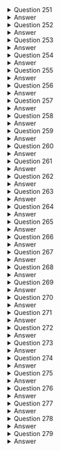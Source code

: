 <details>
  <summary>Question 251</summary>

An Amazon EC2 instance is located in a private subnet in a new VPC. This subnet does not have outbound internet access, but the EC2 instance needs the ability to download monthly security updates from an outside vendor. What should a solutions architect do to meet these requirements?

-   [ ] A. Create an internet gateway, and attach it to the VPC. Configure the private subnet route table to use the internet gateway as the default route.
-   [ ] B. Create a NAT gateway, and place it in a public subnet. Configure the private subnet route table to use the NAT gateway as the default route.
-   [ ] C. Create a NAT instance, and place it in the same subnet where the EC2 instance is located. Configure the private subnet route table to use the NAT instance as the default route.
-   [ ] D. Create an internet gateway, and attach it to the VPC. Create a NAT instance, and place it in the same subnet where the EC2 instance is located. Configure the private subnet route table to use the internet gateway as the default route.
   
</details>

<details>
  <summary>Answer</summary>

-   [ ] B. Create a NAT gateway, and place it in a public subnet. Configure the private subnet route table to use the NAT gateway as the default route.
   
Why these are the correct answers:

B. Create a NAT gateway, and place it in a public subnet. Configure the private subnet route table to use the NAT gateway as the default route.

-   [ ] A NAT gateway in a public subnet allows instances in private subnets to access the internet.
-   [ ] The private subnet's route table directs outbound traffic to the NAT gateway.
-   [ ] This solution enables the EC2 instance to download updates securely.
   
Why are the other answers wrong?

-   [ ] A. An internet gateway allows public subnets to access the internet, but not private subnets.
-   [ ] C. A NAT instance requires more management than a NAT gateway. Placing it in the same subnet is incorrect.
-   [ ] D. Combining an internet gateway and a NAT instance is unnecessary and incorrect.

Therefore, Option B is the correct solution.

</details>
<details>
  <summary>Question 252</summary>

A solutions architect needs to design a system to store client case files. The files are core company assets and are important. The number of files will grow over time. The files must be simultaneously accessible from multiple application servers that run on Amazon EC2 instances. The solution must have built-in redundancy. Which solution meets these requirements?

-   [ ] A. Amazon Elastic File System (Amazon EFS)
-   [ ] B. Amazon Elastic Block Store (Amazon EBS)
-   [ ] C. Amazon S3 Glacier Deep Archive
-   [ ] D. AWS Backup
   
</details>

<details>
  <summary>Answer</summary>

-   [ ] A. Amazon Elastic File System (Amazon EFS)
   
Why these are the correct answers:

A. Amazon Elastic File System (Amazon EFS)

-   [ ] Amazon EFS provides scalable file storage for use with EC2 instances.
-   [ ] It supports concurrent access from multiple EC2 instances.
-   [ ] EFS is designed with built-in redundancy and scalability.
   
Why are the other answers wrong?

-   [ ] B. Amazon EBS is block storage and can only be attached to a single EC2 instance at a time.
-   [ ] C. Amazon S3 Glacier Deep Archive is for long-term archival, not concurrent access.
-   [ ] D. AWS Backup is for backup and recovery, not for providing shared file storage.

Therefore, Option A is the correct solution.

</details>

<details>
  <summary>Question 253</summary>

A solutions architect has created two IAM policies: Policy1 and Policy2. Both policies are attached to an IAM group.

![image](https://github.com/user-attachments/assets/33793b35-856c-4f09-be2a-7c4df3846bb2)

A cloud engineer is added as an IAM user to the IAM group. Which action will the cloud engineer be able to perform?

-   [ ] A. Deleting IAM users
-   [ ] B. Deleting directories
-   [ ] C. Deleting Amazon EC2 instances
-   [ ] D. Deleting logs from Amazon CloudWatch Logs
   
</details>

<details>
  <summary>Answer</summary>

-   [ ] C. Deleting Amazon EC2 instances
   
Why these are the correct answers:

C. Deleting Amazon EC2 instances

-   [ ] Policy 1 allows all EC2 actions.
-   [ ] Policy 2 denies "ds:Delete\*" actions.
-   [ ] Deny statements override allow statements, but the cloud engineer is still allowed to delete EC2 instances.

Why are the other answers wrong?

-   [ ] A. The engineer can't delete IAM users because it's not in Policy 1.
-   [ ] B. "ds:Delete\*" denies deleting directories.
-   [ ] D. "logs:Get\*" and "logs:Describe\*" do not allow deleting logs.

Therefore, Option C is the correct answer.

</details>

<details>
  <summary>Question 254</summary>

A company is reviewing a recent migration of a three-tier application to a VPC. The security team discovers that the principle of least privilege is not being applied to Amazon EC2 security group ingress and egress rules between the application tiers. What should a solutions architect do to correct this issue?

-   [ ] A. Create security group rules using the instance ID as the source or destination.
-   [ ] B. Create security group rules using the security group ID as the source or destination.
-   [ ] C. Create security group rules using the VPC CIDR blocks as the source or destination.
-   [ ] D. Create security group rules using the subnet CIDR blocks as the source or destination.
   
</details>

<details>
  <summary>Answer</summary>

-   [ ] B. Create security group rules using the security group ID as the source or destination.
   
Why these are the correct answers:

B. Create security group rules using the security group ID as the source or destination.

-   [ ] Security groups can reference other security groups, applying least privilege.
-   [ ] This allows traffic only from instances in the specified security group.
   
Why are the other answers wrong?

-   [ ] A. Instance IDs are dynamic and not practical for security group rules.
-   [ ] C. VPC CIDR blocks are too broad and violate least privilege.
-   [ ] D. Subnet CIDR blocks are also too broad for tier-level security.

Therefore, Option B is the correct solution.

</details>
<details>
  <summary>Question 255</summary>

A company has an ecommerce checkout workflow that writes an order to a database and calls a service to process the payment. Users are experiencing timeouts during the checkout process. When users resubmit the checkout form, multiple unique orders are created for the same desired transaction. How should a solutions architect refactor this workflow to prevent the creation of multiple orders?

-   [ ] A. Configure the web application to send an order message to Amazon Kinesis Data Firehose. Set the payment service to retrieve the message from Kinesis Data Firehose and process the order.
-   [ ] B. Create a rule in AWS CloudTrail to invoke an AWS Lambda function based on the logged application path request. Use Lambda to query the database, call the payment service, and pass in the order information.
-   [ ] C. Store the order in the database. Send a message that includes the order number to Amazon Simple Notification Service (Amazon SNS). Set the payment service to poll Amazon SNS, retrieve the message, and process the order.
-   [ ] D. Store the order in the database. Send a message that includes the order number to an Amazon Simple Queue Service (Amazon SQS) FIFO queue. Set the payment service to retrieve the message and process the order. Delete the message from the queue.
   
</details>

<details>
  <summary>Answer</summary>

-   [ ] D. Store the order in the database. Send a message that includes the order number to an Amazon Simple Queue Service (Amazon SQS) FIFO queue. Set the payment service to retrieve the message and process the order. Delete the message from the queue.
   
Why these are the correct answers:

D. Store the order in the database. Send a message that includes the order number to an Amazon Simple Queue Service (Amazon SQS) FIFO queue. Set the payment service to retrieve the message and process the order. Delete the message from the queue.

-   [ ] SQS FIFO queues ensure messages are processed exactly once and in order.
-   [ ] This prevents duplicate order creation by processing each order only once.
   
Why are the other answers wrong?

-   [ ] A. Kinesis Data Firehose is for streaming data to destinations, not for ensuring single processing.
-   [ ] B. CloudTrail is for API call logging, not for workflow management.
-   [ ] C. SNS is for pub/sub, not for ensuring single processing of messages.

Therefore, Option D is the correct solution.

</details>
<details>
  <summary>Question 256</summary>

A solutions architect is implementing a document review application using an Amazon S3 bucket for storage. The solution must prevent accidental deletion of the documents and ensure that all versions of the documents are available. Users must be able to download, modify, and upload documents. Which combination of actions should be taken to meet these requirements? (Choose two.)

-   [ ] A. Enable a read-only bucket ACL.
-   [ ] B. Enable versioning on the bucket.
-   [ ] C. Attach an IAM policy to the bucket.
-   [ ] D. Enable MFA Delete on the bucket.
-   [ ] E. Encrypt the bucket using AWS KMS.
   
</details>

<details>
  <summary>Answer</summary>

-   [ ] B. Enable versioning on the bucket.
-   [ ] D. Enable MFA Delete on the bucket.
   
Why these are the correct answers:

B. Enable versioning on the bucket.

-   [ ] Versioning keeps multiple versions of an object, preventing data loss from overwrites or deletions.
   
D. Enable MFA Delete on the bucket.

-   [ ] MFA Delete requires multi-factor authentication for deletion, preventing accidental deletes.
   
Why are the other answers wrong?

-   [ ] A. Read-only ACL prevents users from modifying and uploading documents.
-   [ ] C. IAM policies control access but do not prevent accidental deletion.
-   [ ] E. Encryption secures data but does not prevent deletion.

Therefore, options B and D are the correct solutions.

</details>
<details>
  <summary>Question 257</summary>

A company is building a solution that will report Amazon EC2 Auto Scaling events across all the applications in an AWS account. The company needs to use a serverless solution to store the EC2 Auto Scaling status data in Amazon S3. The company then will use the data in Amazon S3 to provide near-real-time updates in a dashboard. The solution must not affect the speed of EC2 instance launches. How should the company move the data to Amazon S3 to meet these requirements?

-   [ ] A. Use an Amazon CloudWatch metric stream to send the EC2 Auto Scaling status data to Amazon Kinesis Data Firehose. Store the data in Amazon S3.
-   [ ] B. Launch an Amazon EMR cluster to collect the EC2 Auto Scaling status data and send the data to Amazon Kinesis Data Firehose. Store the data in Amazon S3.
-   [ ] C. Create an Amazon EventBridge rule to invoke an AWS Lambda function on a schedule. Configure the Lambda function to send the EC2 Auto Scaling status data directly to Amazon S3.
-   [ ] D. Use a bootstrap script during the launch of an EC2 instance to install Amazon Kinesis Agent. Configure Kinesis Agent to collect the EC2 Auto Scaling status data and send the data to Amazon Kinesis Data Firehose. Store the data in Amazon S3.
   
</details>

<details>
  <summary>Answer</summary>

-   [ ] A. Use an Amazon CloudWatch metric stream to send the EC2 Auto Scaling status data to Amazon Kinesis Data Firehose. Store the data in Amazon S3.
   
Why these are the correct answers:

A. Use an Amazon CloudWatch metric stream to send the EC2 Auto Scaling status data to Amazon Kinesis Data Firehose. Store the data in Amazon S3.

-   [ ] CloudWatch metric streams send data in near-real-time without affecting EC2 instance launches.
-   [ ] Kinesis Data Firehose efficiently delivers data to S3.
-   [ ] This is a serverless solution.
   
Why are the other answers wrong?

-   [ ] B. Launching an EMR cluster is not serverless and adds overhead.
-   [ ] C. Lambda on a schedule is not real-time.
-   [ ] D. Bootstrap scripts add overhead to EC2 launches.

Therefore, Option A is the correct solution.

</details>
<details>
  <summary>Question 258</summary>

A company has an application that places hundreds of .csv files into an Amazon S3 bucket every hour. The files are 1 GB in size. Each time a file is uploaded, the company needs to convert the file to Apache Parquet format and place the output file into an S3 bucket. Which solution will meet these requirements with the LEAST operational overhead?

-   [ ] A. Create an AWS Lambda function to download the .csv files, convert the files to Parquet format, and place the output files in an S3 bucket. Invoke the Lambda function for each S3 PUT event.
-   [ ] B. Create an Apache Spark job to read the .csv files, convert the files to Parquet format, and place the output files in an S3 bucket. Create an AWS Lambda function for each S3 PUT event to invoke the Spark job.
-   [ ] C. Create an AWS Glue table and an AWS Glue crawler for the S3 bucket where the application places the .csv files. Schedule an AWS Lambda function to periodically use Amazon Athena to query the AWS Glue table, convert the query results into Parquet format, and place the output files into an S3 bucket.
-   [ ] D. Create an AWS Glue extract, transform, and load (ETL) job to convert the .csv files to Parquet format and place the output files into an S3 bucket. Create an AWS Lambda function for each S3 PUT event to invoke the ETL job.
   
</details>

<details>
  <summary>Answer</summary>

-   [ ] D. Create an AWS Glue extract, transform, and load (ETL) job to convert the .csv files to Parquet format and place the output files into an S3 bucket. Create an AWS Lambda function for each S3 PUT event to invoke the ETL job.
   
Why these are the correct answers:

D. Create an AWS Glue extract, transform, and load (ETL) job to convert the .csv files to Parquet format and place the output files into an S3 bucket. Create an AWS Lambda function for each S3 PUT event to invoke the ETL job.

-   [ ] AWS Glue ETL jobs are designed for data transformation.
-   [ ] Lambda functions can trigger the ETL job on S3 PUT events.
-   [ ] This solution is efficient and managed.
   
Why are the other answers wrong?

-   [ ] A. Lambda functions may have limitations with large files and complex transformations.
-   [ ] B. Spark jobs require more setup and management.
-   [ ] C. Athena is for querying, not efficient for ETL.

Therefore, Option D is the correct solution.

</details>
<details>
  <summary>Question 259</summary>

A company is implementing new data retention policies for all databases that run on Amazon RDS DB instances. The company must retain daily backups for a minimum period of 2 years. The backups must be consistent and restorable. Which solution should a solutions architect recommend to meet these requirements?

-   [ ] A. Create a backup vault in AWS Backup to retain RDS backups. Create a new backup plan with a daily schedule and an expiration period of 2 years after creation. Assign the RDS DB instances to the backup plan.
-   [ ] B. Configure a backup window for the RDS DB instances for daily snapshots. Assign a snapshot retention policy of 2 years to each RDS DB instance. Use Amazon Data Lifecycle Manager (Amazon DLM) to schedule snapshot deletions.
-   [ ] C. Configure database transaction logs to be automatically backed up to Amazon CloudWatch Logs with an expiration period of 2 years.
-   [ ] D. Configure an AWS Database Migration Service (AWS DMS) replication task. Deploy a replication instance, and configure a change data capture (CDC) task to stream database changes to Amazon S3 as the target. Configure S3 Lifecycle policies to delete the snapshots after 2 years.
   
</details>

<details>
  <summary>Answer</summary>

-   [ ] A. Create a backup vault in AWS Backup to retain RDS backups. Create a new backup plan with a daily schedule and an expiration period of 2 years after creation. Assign the RDS DB instances to the backup plan.
   
Why these are the correct answers:

A. Create a backup vault in AWS Backup to retain RDS backups. Create a new backup plan with a daily schedule and an expiration period of 2 years after creation. Assign the RDS DB instances to the backup plan.

-   [ ] AWS Backup centrally manages backups.
-   [ ] Backup plans automate backup schedules and retention.
-   [ ] This solution meets the requirements for consistent and restorable backups.
   
Why are the other answers wrong?

-   [ ] B. RDS snapshots are point-in-time and not as flexible as AWS Backup. DLM is for EBS volumes, not RDS.
-   [ ] C. CloudWatch Logs are for log data, not database backups.
-   [ ] D. DMS is for database migration, not backups.

Therefore, Option A is the correct solution.

</details>
<details>
  <summary>Question 260</summary>

A company's compliance team needs to move its file shares to AWS. The shares run on a Windows Server SMB file share. A self-managed on-premises Active Directory controls access to the files and folders. The company wants to use Amazon FSx for Windows File Server as part of the solution. The company must ensure that the on-premises Active Directory groups restrict access to the FSx for Windows File Server SMB compliance shares, folders, and files after the move to AWS. The company has created an FSx for Windows File Server file system. Which solution will meet these requirements?

-   [ ] A. Create an Active Directory Connector to connect to the Active Directory. Map the Active Directory groups to IAM groups to restrict access.
-   [ ] B. Assign a tag with a Restrict tag key and a Compliance tag value. Map the Active Directory groups to IAM groups to restrict access.
-   [ ] C. Create an IAM service-linked role that is linked directly to FSx for Windows File Server to restrict access.
-   [ ] D. Join the file system to the Active Directory to restrict access.
   
</details>

<details>
  <summary>Answer</summary>

-   [ ] D. Join the file system to the Active Directory to restrict access.
   
Why these are the correct answers:

D. Join the file system to the Active Directory to restrict access.

-   [ ] Joining the file system to the Active Directory preserves existing permissions.
-   [ ] This allows on-premises Active Directory groups to control access.
   
Why are the other answers wrong?

-   [ ] A. AD Connector connects to AD but doesn't directly enforce permissions. Mapping to IAM groups is incorrect.
-   [ ] B. Tags are for metadata, not access control. Mapping to IAM groups is incorrect.
-   [ ] C. IAM service-linked roles are for AWS services to access other AWS services, not for Active Directory permissions.

Therefore, Option D is the correct solution.

</details>

<details>
  <summary>Question 261</summary>

A company recently announced the deployment of its retail website to a global audience. The website runs on multiple Amazon EC2 instances behind an Elastic Load Balancer. The instances run in an Auto Scaling group across multiple Availability Zones. The company wants to provide its customers with different versions of content based on the devices that the customers use to access the website. Which combination of actions should a solutions architect take to meet these requirements? (Choose two.)

-   [ ] A. Configure Amazon CloudFront to cache multiple versions of the content.
-   [ ] B. Configure a host header in a Network Load Balancer to forward traffic to different instances.
-   [ ] C. Configure a Lambda@Edge function to send specific objects to users based on the User-Agent header.
-   [ ] D. Configure AWS Global Accelerator. Forward requests to a Network Load Balancer (NLB). Configure the NLB to set up host-based routing to different EC2 instances.
-   [ ] E. Configure AWS Global Accelerator. Forward requests to a Network Load Balancer (NLB). Configure the NLB to set up path-based routing to different EC2 instances.
   
</details>

<details>
  <summary>Answer</summary>

-   [ ] A. Configure Amazon CloudFront to cache multiple versions of the content.
-   [ ] C. Configure a Lambda@Edge function to send specific objects to users based on the User-Agent header.
   
Why these are the correct answers:

A. Configure Amazon CloudFront to cache multiple versions of the content.

-   [ ] CloudFront can cache different versions of content.
   
C. Configure a Lambda@Edge function to send specific objects to users based on the User-Agent header.

-   [ ] Lambda@Edge allows customization of content delivery based on headers like User-Agent.
   
Why are the other answers wrong?

-   [ ] B. Network Load Balancers do not support host headers.
-   [ ] D. Global Accelerator is for performance, not content versioning. NLBs don't support host-based routing.
-   [ ] E. Global Accelerator is for performance, not content versioning. NLBs don't support path-based routing.

Therefore, options A and C are correct.

</details>
<details>
  <summary>Question 262</summary>

A company plans to use Amazon ElastiCache for its multi-tier web application. A solutions architect creates a Cache VPC for the ElastiCache cluster and an App VPC for the application's Amazon EC2 instances. Both VPCs are in the us-east-1 Region.

The solutions architect must implement a solution to provide the application's EC2 instances with access to the ElastiCache cluster. Which solution will meet these requirements MOST cost-effectively?

-   [ ] A. Create a peering connection between the VPCs. Add a route table entry for the peering connection in both VPCs. Configure an inbound rule for the ElastiCache cluster's security group to allow inbound connection from the application's security group.
-   [ ] B. Create a Transit VPC. Update the VPC route tables in the Cache VPC and the App VPC to route traffic through the Transit VPC. Configure an inbound rule for the ElastiCache cluster's security group to allow inbound connection from the application's security group.
-   [ ] C. Create a peering connection between the VPCs. Add a route table entry for the peering connection in both VPCs. Configure an inbound rule for the peering connection's security group to allow inbound connection from the application's security group.
-   [ ] D. Create a Transit VPC. Update the VPC route tables in the Cache VPC and the App VPC to route traffic through the Transit VPC. Configure an inbound rule for the Transit VPC's security group to allow inbound connection from the application's security group.
   
</details>

<details>
  <summary>Answer</summary>

-   [ ] A. Create a peering connection between the VPCs. Add a route table entry for the peering connection in both VPCs. Configure an inbound rule for the ElastiCache cluster's security group to allow inbound connection from the application's security group.
   
Why these are the correct answers:

A. Create a peering connection between the VPCs. Add a route table entry for the peering connection in both VPCs. Configure an inbound rule for the ElastiCache cluster's security group to allow inbound connection from the application's security group.

-   [ ] VPC peering is the simplest and most cost-effective way to connect two VPCs.
-   [ ] Route table entries enable traffic flow.
-   [ ] Security groups control access to ElastiCache.
   
Why are the other answers wrong?

-   [ ] B. Transit VPC is more complex and expensive for only two VPCs.
-   [ ] C. Security groups of ElastiCache, not peering, control access to ElastiCache.
-   [ ] D. Transit VPC is more complex and expensive than peering.

Therefore, Option A is the correct solution.

</details>
<details>
  <summary>Question 263</summary>

A company is building an application that consists of several microservices. The company has decided to use container technologies to deploy its software on AWS. The company needs a solution that minimizes the amount of ongoing effort for maintenance and scaling. The company cannot manage additional infrastructure. Which combination of actions should a solutions architect take to meet these requirements? (Choose two.)

-   [ ] A. Deploy an Amazon Elastic Container Service (Amazon ECS) cluster.
-   [ ] B. Deploy the Kubernetes control plane on Amazon EC2 instances that span multiple Availability Zones.
-   [ ] C. Deploy an Amazon Elastic Container Service (Amazon ECS) service with an Amazon EC2 launch type. Specify a desired task number level of greater than or equal to 2.
-   [ ] D. Deploy an Amazon Elastic Container Service (Amazon ECS) service with a Fargate launch type. Specify a desired task number level of greater than or equal to 2.
-   [ ] E. Deploy Kubernetes worker nodes on Amazon EC2 instances that span multiple Availability Zones. Create a deployment that specifies two or more replicas for each microservice.
   
</details>

<details>
  <summary>Answer</summary>

-   [ ] A. Deploy an Amazon Elastic Container Service (Amazon ECS) cluster.
-   [ ] D. Deploy an Amazon Elastic Container Service (Amazon ECS) service with a Fargate launch type. Specify a desired task number level of greater than or equal to 2.
   
Why these are the correct answers:

A. Deploy an Amazon Elastic Container Service (Amazon ECS) cluster.

-   [ ] ECS is a managed container orchestration service.
   
D. Deploy an Amazon Elastic Container Service (Amazon ECS) service with a Fargate launch type. Specify a desired task number level of greater than or equal to 2.

-   [ ] Fargate removes the need to manage underlying infrastructure.
-   [ ] Specifying at least two tasks ensures high availability.
   
Why are the other answers wrong?

-   [ ] B. Managing the Kubernetes control plane adds operational overhead.
-   [ ] C. EC2 launch type requires managing EC2 instances.
-   [ ] E. Managing Kubernetes worker nodes adds operational overhead.

Therefore, options A and D are correct.

</details>
<details>
  <summary>Question 264</summary>

A company has a web application hosted over 10 Amazon EC2 instances with traffic directed by Amazon Route 53. The company occasionally experiences a timeout error when attempting to browse the application. The networking team finds that some DNS queries return IP addresses of unhealthy instances, resulting in the timeout error. What should a solutions architect implement to overcome these timeout errors?

-   [ ] A. Create a Route 53 simple routing policy record for each EC2 instance. Associate a health check with each record.
-   [ ] B. Create a Route 53 failover routing policy record for each EC2 instance. Associate a health check with each record.
-   [ ] C. Create an Amazon CloudFront distribution with EC2 instances as its origin. Associate a health check with the EC2 instances.
-   [ ] D. Create an Application Load Balancer (ALB) with a health check in front of the EC2 instances. Route to the ALB from Route 53.
   
</details>

<details>
  <summary>Answer</summary>

-   [ ] D. Create an Application Load Balancer (ALB) with a health check in front of the EC2 instances. Route to the ALB from Route 53.
   
Why these are the correct answers:

D. Create an Application Load Balancer (ALB) with a health check in front of the EC2 instances. Route to the ALB from Route 53.

-   [ ] ALB health checks ensure traffic is routed only to healthy instances.
-   [ ] Route 53 directs traffic to the ALB.
   
Why are the other answers wrong?

-   [ ] A. Simple routing does not provide health checks.
-   [ ] B. Failover routing is for disaster recovery, not load balancing.
-   [ ] C. CloudFront is for caching, not load balancing with health checks.

Therefore, Option D is the correct solution.

</details>
<details>
  <summary>Question 265</summary>

A solutions architect needs to design a highly available application consisting of web, application, and database tiers. HTTPS content delivery should be as close to the edge as possible, with the least delivery time. Which solution meets these requirements and is MOST secure?

-   [ ] A. Configure a public Application Load Balancer (ALB) with multiple redundant Amazon EC2 instances in public subnets. Configure Amazon CloudFront to deliver HTTPS content using the public ALB as the origin.
-   [ ] B. Configure a public Application Load Balancer with multiple redundant Amazon EC2 instances in private subnets. Configure Amazon CloudFront to deliver HTTPS content using the EC2 instances as the origin.
-   [ ] C. Configure a public Application Load Balancer (ALB) with multiple redundant Amazon EC2 instances in private subnets. Configure Amazon CloudFront to deliver HTTPS content using the public ALB as the origin.
-   [ ] D. Configure a public Application Load Balancer with multiple redundant Amazon EC2 instances in public subnets. Configure Amazon CloudFront to deliver HTTPS content using the EC2 instances as the origin.
   
</details>

<details>
  <summary>Answer</summary>

-   [ ] C. Configure a public Application Load Balancer (ALB) with multiple redundant Amazon EC2 instances in private subnets. Configure Amazon CloudFront to deliver HTTPS content using the public ALB as the origin.
   
Why these are the correct answers:

C. Configure a public Application Load Balancer (ALB) with multiple redundant Amazon EC2 instances in private subnets. Configure Amazon CloudFront to deliver HTTPS content using the public ALB as the origin.

-   [ ] CloudFront delivers content close to users (edge locations).
-   [ ] ALB distributes traffic to EC2 instances.
-   [ ] Private subnets secure EC2 instances.
   
Why are the other answers wrong?

-   [ ] A. EC2 instances in public subnets are less secure.
-   [ ] B. CloudFront needs a public endpoint like an ALB, not EC2 instances directly. EC2 instances in private subnets can't be directly accessed from the internet.
-   [ ] D. EC2 instances in public subnets are less secure, and CloudFront needs a public endpoint.

Therefore, Option C is the correct solution.

</details>
<details>
  <summary>Question 266</summary>

A company has a popular gaming platform running on AWS. The application is sensitive to latency because latency can impact the user experience and introduce unfair advantages to some players. The application is deployed in every AWS Region. It runs on Amazon EC2 instances that are part of Auto Scaling groups configured behind Application Load Balancers (ALBs). A solutions architect needs to implement a mechanism to monitor the health of the application and redirect traffic to healthy endpoints. Which solution meets these requirements?

-   [ ] A. Configure an accelerator in AWS Global Accelerator. Add a listener for the port that the application listens on, and attach it to a Regional endpoint in each Region. Add the ALB as the endpoint.
-   [ ] B. Create an Amazon CloudFront distribution and specify the ALB as the origin server. Configure the cache behavior to use origin cache headers. Use AWS Lambda functions to optimize the traffic.
-   [ ] C. Create an Amazon CloudFront distribution and specify Amazon S3 as the origin server. Configure the cache behavior to use origin cache headers. Use AWS Lambda functions to optimize the traffic.
-   [ ] D. Configure an Amazon DynamoDB database to serve as the data store for the application. Create a DynamoDB Accelerator (DAX) cluster to act as the in-memory cache for DynamoDB hosting the application data.
   
</details>

<details>
  <summary>Answer</summary>

-   [ ] A. Configure an accelerator in AWS Global Accelerator. Add a listener for the port that the application listens on, and attach it to a Regional endpoint in each Region. Add the ALB as the endpoint.
   
Why these are the correct answers:

A. Configure an accelerator in AWS Global Accelerator. Add a listener for the port that the application listens on, and attach it to a Regional endpoint in each Region. Add the ALB as the endpoint.

-   [ ] Global Accelerator improves performance by routing traffic to the nearest healthy endpoint.
-   [ ] It monitors application health and redirects traffic away from unhealthy endpoints.
   
Why are the other answers wrong?

-   [ ] B. CloudFront is for caching content, not for real-time traffic routing based on health.
-   [ ] C. CloudFront with S3 is for static content, not dynamic application traffic.
-   [ ] D. DynamoDB and DAX are for database performance, not application health and traffic routing.

Therefore, Option A is the correct solution.

</details>
<details>
  <summary>Question 267</summary>

A company has one million users that use its mobile app. The company must analyze the data usage in near-real time. The company also must encrypt the data in near-real time and must store the data in a centralized location in Apache Parquet format for further processing. Which solution will meet these requirements with the LEAST operational overhead?

-   [ ] A. Create an Amazon Kinesis data stream to store the data in Amazon S3. Create an Amazon Kinesis Data Analytics application to analyze the data. Invoke an AWS Lambda function to send the data to the Kinesis Data Analytics application.
-   [ ] B. Create an Amazon Kinesis data stream to store the data in Amazon S3. Create an Amazon EMR cluster to analyze the data. Invoke an AWS Lambda function to send the data to the EMR cluster.
-   [ ] C. Create an Amazon Kinesis Data Firehose delivery stream to store the data in Amazon S3. Create an Amazon EMR cluster to analyze the data.
-   [ ] D. Create an Amazon Kinesis Data Firehose delivery stream to store the data in Amazon S3. Create an Amazon Kinesis Data Analytics application to analyze the data.
   
</details>

<details>
  <summary>Answer</summary>

-   [ ] D. Create an Amazon Kinesis Data Firehose delivery stream to store the data in Amazon S3. Create an Amazon Kinesis Data Analytics application to analyze the data.
   
Why these are the correct answers:

D. Create an Amazon Kinesis Data Firehose delivery stream to store the data in Amazon S3. Create an Amazon Kinesis Data Analytics application to analyze the data.

-   [ ] Kinesis Data Firehose can deliver data to S3 and convert it to Parquet.
-   [ ] Kinesis Data Analytics can analyze data in near-real time.
-   [ ] This is a managed solution with minimal overhead.
   
Why are the other answers wrong?

-   [ ] A. Kinesis Data Streams and Lambda add complexity.
-   [ ] B. EMR clusters add operational overhead.
-   [ ] C. EMR clusters add operational overhead.

Therefore, Option D is the correct solution.

</details>
<details>
  <summary>Question 268</summary>

A gaming company has a web application that displays scores. The application runs on Amazon EC2 instances behind an Application Load Balancer. The application stores data in an Amazon RDS for MySQL database. Users are starting to experience long delays and interruptions that are caused by database read performance. The company wants to improve the user experience while minimizing changes to the application's architecture. What should a solutions architect do to meet these requirements?

-   [ ] A. Use Amazon ElastiCache in front of the database.
-   [ ] B. Use RDS Proxy between the application and the database.
-   [ ] C. Migrate the application from EC2 instances to AWS Lambda.
-   [ ] D. Migrate the database from Amazon RDS for MySQL to Amazon DynamoDB.
   
</details>

<details>
  <summary>Answer</summary>

-   [ ] A. Use Amazon ElastiCache in front of the database.
   
Why these are the correct answers:

A. Use Amazon ElastiCache in front of the database.

-   [ ] ElastiCache can cache frequently read data, reducing database load.
-   [ ] This improves read performance with minimal changes to the application.
   
Why are the other answers wrong?

-   [ ] B. RDS Proxy is for connection management, not caching.
-   [ ] C. Migrating to Lambda requires significant application changes.
-   [ ] D. Migrating to DynamoDB requires significant application changes.

Therefore, Option A is the correct solution.

</details>
<details>
  <summary>Question 269</summary>

An ecommerce company has noticed performance degradation of its Amazon RDS based web application. The performance degradation is attributed to an increase in the number of read-only SQL queries triggered by business analysts. A solutions architect needs to solve the problem with minimal changes to the existing web application. What should the solutions architect recommend?

-   [ ] A. Export the data to Amazon DynamoDB and have the business analysts run their queries.
-   [ ] B. Load the data into Amazon ElastiCache and have the business analysts run their queries.
-   [ ] C. Create a read replica of the primary database and have the business analysts run their queries.
-   [ ] D. Copy the data into an Amazon Redshift cluster and have the business analysts run their queries.
   
</details>

<details>
  <summary>Answer</summary>

-   [ ] C. Create a read replica of the primary database and have the business analysts run their queries.
   
Why these are the correct answers:

C. Create a read replica of the primary database and have the business analysts run their queries.

-   [ ] Read replicas offload read queries from the primary database.
-   [ ] This improves performance with minimal application changes.
   
Why are the other answers wrong?

-   [ ] A. DynamoDB is not suitable for complex SQL queries.
-   [ ] B. ElastiCache is for caching, not for running analytical queries.
-   [ ] D. Redshift is for data warehousing and is overkill for simple read queries.

Therefore, Option C is the correct solution.

</details>
<details>
  <summary>Question 270</summary>

A company is using a centralized AWS account to store log data in various Amazon S3 buckets. A solutions architect needs to ensure that the data is encrypted at rest before the data is uploaded to the S3 buckets. The data also must be encrypted in transit. Which solution meets these requirements?

-   [ ] A. Use client-side encryption to encrypt the data that is being uploaded to the S3 buckets.
-   [ ] B. Use server-side encryption to encrypt the data that is being uploaded to the S3 buckets.
-   [ ] C. Create bucket policies that require the use of server-side encryption with S3 managed encryption keys (SSE-S3) for S3 uploads.
-   [ ] D. Enable the security option to encrypt the S3 buckets through the use of a default AWS Key Management Service (AWS KMS) key.
   
</details>

<details>
  <summary>Answer</summary>

-   [ ] A. Use client-side encryption to encrypt the data that is being uploaded to the S3 buckets.
   
Why these are the correct answers:

A. Use client-side encryption to encrypt the data that is being uploaded to the S3 buckets.

-   [ ] Client-side encryption ensures data is encrypted before transit and at rest.
   
Why are the other answers wrong?

-   [ ] B. Server-side encryption encrypts data at rest but not before transit.
-   [ ] C. Bucket policies enforce encryption but don't encrypt data before transit.
-   [ ] D. This option does not exist.

Therefore, Option A is the correct solution.

</details>

<details>
  <summary>Question 271</summary>

A solutions architect observes that a nightly batch processing job is automatically scaled up for 1 hour before the desired Amazon EC2 capacity is reached. The peak capacity is the 'same every night and the batch jobs always start at 1 AM. The solutions architect needs to find a cost-effective solution that will allow for the desired EC2 capacity to be reached quickly and allow the Auto Scaling group to scale down after the batch jobs are complete. What should the solutions architect do to meet these requirements?

- [ ] A. Increase the minimum capacity for the Auto Scaling group.
- [ ] B. Increase the maximum capacity for the Auto Scaling group.
- [ ] C. Configure scheduled scaling to scale up to the desired compute level.
- [ ] D. Change the scaling policy to add more EC2 instances during each scaling operation.

</details>

<details>
  <summary>Answer</summary>

- [ ] C. Configure scheduled scaling to scale up to the desired compute level.

Why these are the correct answers:

C. Configure scheduled scaling to scale up to the desired compute level.

Why are the other answers wrong?

- [ ] A. Increasing the minimum capacity would ensure that the desired number of instances are always running, not just during the batch job. This is not cost-effective.
- [ ] B. Increasing the maximum capacity would not solve the problem of the delay in scaling up. It only sets a ceiling on how many instances can run.
- [ ] D. Changing the scaling policy might help scale faster, but since the scaling is predictable, it is not the most cost-effective solution.
</details>
<details>
  <summary>Question 272</summary>

A company serves a dynamic website from a fleet of Amazon EC2 instances behind an Application Load Balancer (ALB). The website needs to support multiple languages to serve customers around the world. The website's architecture is running in the us-west-1 Region and is exhibiting high request latency for users that are located in other parts of the world. The website needs to serve requests quickly and efficiently regardless of a user's location. However, the company does not want to recreate the existing architecture across multiple Regions. What should a solutions architect do to meet these requirements?

- [ ] A. Replace the existing architecture with a website that is served from an Amazon S3 bucket. Configure an Amazon CloudFront distribution with the S3 bucket as the origin. Set the cache behavior settings to cache based on the Accept-Language request header.
- [ ] B. Configure an Amazon CloudFront distribution with the ALB as the origin. Set the cache behavior settings to cache based on the Accept-Language request header.
- [ ] C. Create an Amazon API Gateway API that is integrated with the ALB. Configure the API to use the HTTP integration type. Set up an API Gateway stage to enable the API cache based on the Accept-Language request header.
- [ ] D. Launch an EC2 instance in each additional Region and configure NGINX to act as a cache server for that Region. Put all the EC2 instances and the ALB behind an Amazon Route 53 record set with a geolocation routing policy.

</details>

<details>
  <summary>Answer</summary>

- [ ] B. Configure an Amazon CloudFront distribution with the ALB as the origin. Set the cache behavior settings to cache based on the Accept-Language request header.

Why these are the correct answers:

B. Configure an Amazon CloudFront distribution with the ALB as the origin. Set the cache behavior settings to cache based on the Accept-Language request header.

Why are the other answers wrong?

- [ ] A. Replacing the architecture with S3 would only work for static content, not a dynamic website.
- [ ] C. API Gateway is not designed for caching web content like CloudFront.
- [ ] D. Launching EC2 instances in each region is complex and expensive compared to using CloudFront.
</details>
<details>
  <summary>Question 273</summary>

A rapidly growing ecommerce company is running its workloads in a single AWS Region. A solutions architect must create a disaster recovery (DR) strategy that includes a different AWS Region. The company wants its database to be up to date in the DR Region with the least possible latency. The remaining infrastructure in the DR Region needs to run at reduced capacity and must be able to scale up if necessary. Which solution will meet these requirements with the LOWEST recovery time objective (RTO)?

- [ ] A. Use an Amazon Aurora global database with a pilot light deployment.
- [ ] B. Use an Amazon Aurora global database with a warm standby deployment.
- [ ] C. Use an Amazon RDS Multi-AZ DB instance with a pilot light deployment.
- [ ] D. Use an Amazon RDS Multi-AZ DB instance with a warm standby deployment.

</details>

<details>
  <summary>Answer</summary>

- [ ] B. Use an Amazon Aurora global database with a warm standby deployment.

Why these are the correct answers:

B. Use an Amazon Aurora global database with a warm standby deployment.

Why are the other answers wrong?

- [ ] A. Pilot light has a higher RTO because you need to scale up resources in the DR region.
- [ ] C. RDS Multi-AZ is within a single region, not for cross-region DR.
- [ ] D. RDS Multi-AZ is for high availability within a region, not DR across regions.
</details>
<details>
  <summary>Question 274</summary>

A company runs an application on Amazon EC2 instances. The company needs to implement a disaster recovery (DR) solution for the application. The DR solution needs to have a recovery time objective (RTO) of less than 4 hours. The DR solution also needs to use the fewest possible AWS resources during normal operations. Which solution will meet these requirements in the MOST operationally efficient way?

- [ ] A. Create Amazon Machine Images (AMIs) to back up the EC2 instances. Copy the AMIs to a secondary AWS Region. Automate infrastructure deployment in the secondary Region by using AWS Lambda and custom scripts.
- [ ] B. Create Amazon Machine Images (AMIs) to back up the EC2 instances. Copy the AMIs to a secondary AWS Region. Automate infrastructure deployment in the secondary Region by using AWS CloudFormation.
- [ ] C. Launch EC2 instances in a secondary AWS Region. Keep the EC2 instances in the secondary Region active at all times.
- [ ] D. Launch EC2 instances in a secondary Availability Zone. Keep the EC2 instances in the secondary Availability Zone active at all times.

</details>

<details>
  <summary>Answer</summary>

- [ ] B. Create Amazon Machine Images (AMIs) to back up the EC2 instances. Copy the AMIs to a secondary AWS Region. Automate infrastructure deployment in the secondary Region by using AWS CloudFormation.

Why these are the correct answers:

B. Create Amazon Machine Images (AMIs) to back up the EC2 instances. Copy the AMIs to a secondary AWS Region. Automate infrastructure deployment in the secondary Region by using AWS CloudFormation.

Why are the other answers wrong?

- [ ] A. Using Lambda and custom scripts adds operational overhead compared to CloudFormation.
- [ ] C. Keeping EC2 instances active in the DR region at all times is costly.
- [ ] D. Using a secondary Availability Zone is for high availability, not cross-region DR.
</details>
<details>
  <summary>Question 275</summary>

A company runs an internal browser-based application. The application runs on Amazon EC2 instances behind an Application Load Balancer. The instances run in an Amazon EC2 Auto Scaling group across multiple Availability Zones. The Auto Scaling group scales up to 20 instances during work hours, but scales down to 2 instances overnight. Staff are complaining that the application is very slow when the day begins, although it runs well by mid-morning. How should the scaling be changed to address the staff complaints and keep costs to a minimum?

- [ ] A. Implement a scheduled action that sets the desired capacity to 20 shortly before the office opens.
- [ ] B. Implement a step scaling action triggered at a lower CPU threshold, and decrease the cooldown period.
- [ ] C. Implement a target tracking action triggered at a lower CPU threshold, and decrease the cooldown period.
- [ ] D. Implement a scheduled action that sets the minimum and maximum capacity to 20 shortly before the office opens.

</details>

<details>
  <summary>Answer</summary>

- [ ] C. Implement a target tracking action triggered at a lower CPU threshold, and decrease the cooldown period.

Why these are the correct answers:

C. Implement a target tracking action triggered at a lower CPU threshold, and decrease the cooldown period.

Why are the other answers wrong?

- [ ] A. Scheduled actions don't respond to actual demand, just time.
- [ ] B. Step scaling is less smooth than target tracking.
- [ ] D. Setting min/max to 20 is costly; target tracking adjusts based on load.
</details>
<details>
  <summary>Question 276</summary>

A company has a multi-tier application deployed on several Amazon EC2 instances in an Auto Scaling group. An Amazon RDS for Oracle instance is the application' s data layer that uses Oracle-specific PL/SQL functions. Traffic to the application has been steadily increasing. This is causing the EC2 instances to become overloaded and the RDS instance to run out of storage. The Auto Scaling group does not have any scaling metrics and defines the minimum healthy instance count only. The company predicts that traffic will continue to increase at a steady but unpredictable rate before leveling off. What should a solutions architect do to ensure the system can automatically scale for the increased traffic? (Choose two.)

- [ ] A. Configure storage Auto Scaling on the RDS for Oracle instance.
- [ ] B. Migrate the database to Amazon Aurora to use Auto Scaling storage.
- [ ] C. Configure an alarm on the RDS for Oracle instance for low free storage space.
- [ ] D. Configure the Auto Scaling group to use the average CPU as the scaling metric.
- [ ] E. Configure the Auto Scaling group to use the average free memory as the scaling metric.

</details>

<details>
  <summary>Answer</summary>

- [ ] A. Configure storage Auto Scaling on the RDS for Oracle instance.
- [ ] D. Configure the Auto Scaling group to use the average CPU as the scaling metric.

Why these are the correct answers:

A. Configure storage Auto Scaling on the RDS for Oracle instance.
D. Configure the Auto Scaling group to use the average CPU as the scaling metric.

Why are the other answers wrong?

- [ ] B. Migrating to Aurora is a big change, not just scaling.
- [ ] C. An alarm notifies, but Auto Scaling acts automatically.
- [ ] E. CPU is a better metric for web servers than memory.
</details>
<details>
  <summary>Question 277</summary>

A company provides an online service for posting video content and transcoding it for use by any mobile platform. The application architecture uses Amazon Elastic File System (Amazon EFS) Standard to collect and store the videos so that multiple Amazon EC2 Linux instances can access the video content for processing. As the popularity of the service has grown over time, the storage costs have become too expensive. Which storage solution is MOST cost-effective?

- [ ] A. Use AWS Storage Gateway for files to store and process the video content.
- [ ] B. Use AWS Storage Gateway for volumes to store and process the video content.
- [ ] C. Use Amazon EFS for storing the video content. Once processing is complete, transfer the files to Amazon Elastic Block Store (Amazon EBS).
- [ ] D. Use Amazon S3 for storing the video content. Move the files temporarily over to an Amazon Elastic Block Store (Amazon EBS) volume attached to the server for processing.

</details>

<details>
  <summary>Answer</summary>

- [ ] D. Use Amazon S3 for storing the video content. Move the files temporarily over to an Amazon Elastic Block Store (Amazon EBS) volume attached to the server for processing.

Why these are the correct answers:

D. Use Amazon S3 for storing the video content. Move the files temporarily over to an Amazon Elastic Block Store (Amazon EBS) volume attached to the server for processing.

Why are the other answers wrong?

- [ ] A. Storage Gateway is for on-premises integration, not cost-effective here.
- [ ] B. Storage Gateway volumes are block storage, not file storage.
- [ ] C. EFS is expensive for large video storage. EBS is not suitable for sharing files between EC2 instances.
</details>
<details>
  <summary>Question 278</summary>

A company wants to create an application to store employee data in a hierarchical structured relationship. The company needs a minimum-latency response to high-traffic queries for the employee data and must protect any sensitive data. The company also needs to receive monthly email messages if any financial information is present in the employee data. Which combination of steps should a solutions architect take to meet these requirements? (Choose two.)

- [ ] A. Use Amazon Redshift to store the employee data in hierarchies. Unload the data to Amazon S3 every month.
- [ ] B. Use Amazon DynamoDB to store the employee data in hierarchies. Export the data to Amazon S3 every month.
- [ ] C. Configure Amazon Macie for the AWS account. Integrate Macie with Amazon EventBridge to send monthly events to AWS Lambda.
- [ ] D. Use Amazon Athena to analyze the employee data in Amazon S3. Integrate Athena with Amazon QuickSight to publish analysis dashboards and share the dashboards with users.
- [ ] E. Configure Amazon Macie for the AWS account. Integrate Macie with Amazon EventBridge to send monthly notifications through an Amazon Simple Notification Service (Amazon SNS) subscription.

</details>

<details>
  <summary>Answer</summary>

- [ ] B. Use Amazon DynamoDB to store the employee data in hierarchies. Export the data to Amazon S3 every month.
- [ ] E. Configure Amazon Macie for the AWS account. Integrate Macie with Amazon EventBridge to send monthly notifications through an Amazon Simple Notification Service (Amazon SNS) subscription.

Why these are the correct answers:

B. Use Amazon DynamoDB to store the employee data in hierarchies. Export the data to Amazon S3 every month.
E. Configure Amazon Macie for the AWS account. Integrate Macie with Amazon EventBridge to send monthly notifications through an Amazon Simple Notification Service (Amazon SNS) subscription.

Why are the other answers wrong?

- [ ] A. Redshift is for analytics, not low-latency queries.
- [ ] C. Lambda is not needed to send email notifications.
- [ ] D. Athena/QuickSight is for analysis, not storing data.
</details>
<details>
  <summary>Question 279</summary>

A company has an application that is backed by an Amazon DynamoDB table. The company's compliance requirements specify that database backups must be taken every month, must be available for 6 months, and must be retained for 7 years. Which solution will meet these requirements?

- [ ] A. Create an AWS Backup plan to back up the DynamoDB table on the first day of each month. Specify a lifecycle policy that transitions the backup to cold storage after 6 months. Set the retention period for each backup to 7 years.
- [ ] B. Create a DynamoDB on-demand backup of the DynamoDB table on the first day of each month. Transition the backup to Amazon S3 Glacier Flexible Retrieval after 6 months. Create an S3 Lifecycle policy to delete backups that are older than 7 years.
- [ ] C. Use the AWS SDK to develop a script that creates an on-demand backup of the DynamoDB table. Set up an Amazon EventBridge rule that runs the script on the first day of each month. Create a second script that will run on the second day of each month to transition DynamoDB backups that are older than 6 months to cold storage and to delete backups that are older than 7 years.
- [ ] D. Use the AWS CLI to create an on-demand backup of the DynamoDB table. Set up an Amazon EventBridge rule that runs the command on the first day of each month with a cron expression. Specify in the command to transition the backups to cold storage after 6 months and to delete the backups after 7 years.

</details>

<details>
  <summary>Answer</summary>

- [ ] A. Create an AWS Backup plan to back up the DynamoDB table on the first day of each month. Specify a lifecycle policy that transitions the backup to cold storage after 6 months. Set the retention period for each backup to 7 years.

Why these are the correct answers:

A. Create an AWS Backup plan to back up the DynamoDB table on the first day of each month. Specify a lifecycle policy that transitions the backup to cold storage after 6 months. Set the retention period for each backup to 7 years.

Why are the other answers wrong?

- [ ] B. DynamoDB backups are not directly transitioned to S3 Glacier.
- [ ] C. Using scripts adds complexity compared to AWS Backup.
- [ ] D. AWS CLI is less efficient than AWS Backup for managing backups and lifecycle.
</details>























